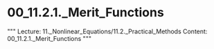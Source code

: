 # 00_11.2.1._Merit_Functions

"""
Lecture: 11._Nonlinear_Equations/11.2._Practical_Methods
Content: 00_11.2.1._Merit_Functions
"""

